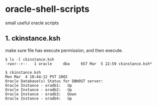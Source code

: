 # oracle-shell-scripts
small useful oracle scripts 


## 1. ckinstance.ksh
make sure file has execute permission, and then execute.
````$ chmod 744 ckinstance.ksh
$ ls -l ckinstance.ksh
-rwxr--r--   1 oracle     dba     657 Mar  5 22:59 ckinstance.ksh*

$ ckinstance.ksh
Mon Mar  4 10:44:12 PST 2002
Oracle Database(s) Status for DBHOST server:
Oracle Instance - oradb1:   Up
Oracle Instance - oradb2:   Up
Oracle Instance - oradb3:   Down
Oracle Instance - oradb4:   Up
````
